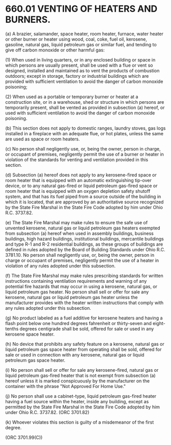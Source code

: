 660.01 VENTING OF HEATERS AND BURNERS.
======================================

​(a) A brazier, salamander, space heater, room heater, furnace, water
heater or other burner or heater using wood, coal, coke, fuel oil,
kerosene, gasoline, natural gas, liquid petroleum gas or similar fuel,
and tending to give off carbon monoxide or other harmful gas:

​(1) When used in living quarters, or in any enclosed building or space
in which persons are usually present, shall be used with a flue or vent
so designed, installed and maintained as to vent the products of
combustion outdoors; except in storage, factory or industrial buildings
which are provided with sufficient ventilation to avoid the danger of
carbon monoxide poisoning;

​(2) When used as a portable or temporary burner or heater at a
construction site, or in a warehouse, shed or structure in which persons
are temporarily present, shall be vented as provided in subsection (a)
hereof, or used with sufficient ventilation to avoid the danger of
carbon monoxide poisoning.

​(b) This section does not apply to domestic ranges, laundry stoves, gas
logs installed in a fireplace with an adequate flue, or hot plates,
unless the same are used as space or room heaters.

​(c) No person shall negligently use, or, being the owner, person in
charge, or occupant of premises, negligently permit the use of a burner
or heater in violation of the standards for venting and ventilation
provided in this section.

​(d) Subsection (a) hereof does not apply to any kerosene-fired space or
room heater that is equipped with an automatic extinguishing tip-over
device, or to any natural gas-fired or liquid petroleum gas-fired space
or room heater that is equipped with an oxygen depletion safety shutoff
system, and that has its fuel piped from a source outside of the
building in which it is located, that are approved by an authoritative
source recognized by the State Fire Marshal in the State Fire Code
adopted by him under Ohio R.C. 3737.82.

​(e) The State Fire Marshal may make rules to ensure the safe use of
unvented kerosene, natural gas or liquid petroleum gas heaters exempted
from subsection (a) hereof when used in assembly buildings, business
buildings, high hazard buildings, institutional buildings, mercantile
buildings and type R-1 and R-2 residential buildings, as these groups of
buildings are defined in rules adopted by the Board of Building
Standards under Ohio R.C. 3781.10. No person shall negligently use, or,
being the owner, person in charge or occupant of premises, negligently
permit the use of a heater in violation of any rules adopted under this
subsection.

​(f) The State Fire Marshal may make rules prescribing standards for
written instructions containing ventilation requirements and warning of
any potential fire hazards that may occur in using a kerosene, natural
gas, or liquid petroleum gas heater. No person shall sell or offer for
sale any kerosene, natural gas or liquid petroleum gas heater unless the
manufacturer provides with the heater written instructions that comply
with any rules adopted under this subsection.

​(g) No product labeled as a fuel additive for kerosene heaters and
having a flash point below one hundred degrees fahrenheit or
thirty-seven and eight-tenths degrees centigrade shall be sold, offered
for sale or used in any kerosene space heater.

​(h) No device that prohibits any safety feature on a kerosene, natural
gas or liquid petroleum gas space heater from operating shall be sold,
offered for sale or used in connection with any kerosene, natural gas or
liquid petroleum gas space heater.

​(i) No person shall sell or offer for sale any kerosene-fired, natural
gas or liquid petroleum gas-fired heater that is not exempt from
subsection (a) hereof unless it is marked conspicuously by the
manufacturer on the container with the phrase "Not Approved For Home
Use."

​(j) No person shall use a cabinet-type, liquid petroleum gas-fired
heater having a fuel source within the heater, inside any building,
except as permitted by the State Fire Marshal in the State Fire Code
adopted by him under Ohio R.C. 3737.82. (ORC 3701.82)

​(k) Whoever violates this section is guilty of a misdemeanor of the
first degree.

(ORC 3701.99(C))
